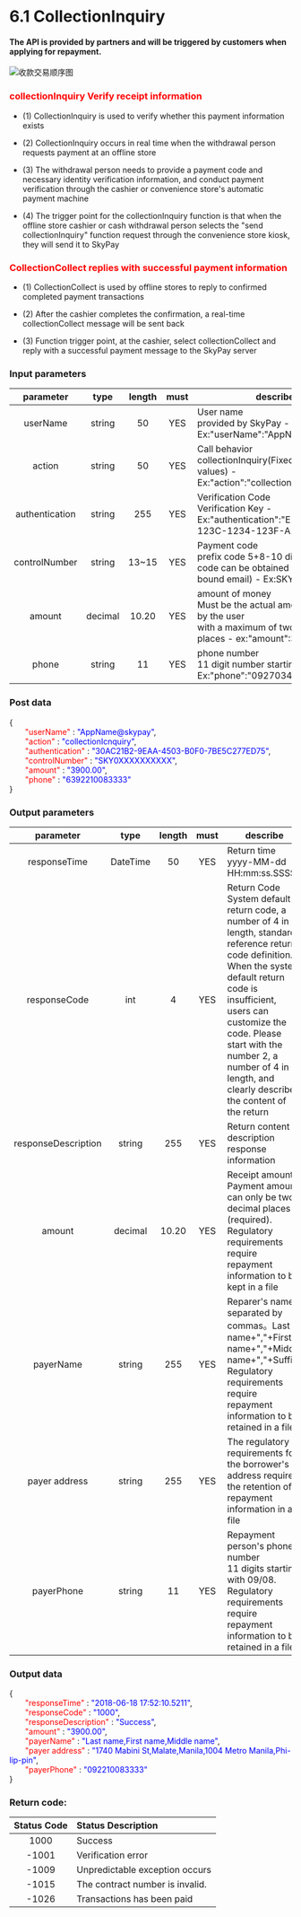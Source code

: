 # 6.1 CollectionInquiry
#### The API is provided by partners and will be triggered by customers when applying for repayment.


![收款交易顺序图](/en/public/收款交易顺序图1.png)



### <font color=red>collectionInquiry Verify receipt information</font>

- (1) CollectionInquiry is used to verify whether this payment information exists

- (2) CollectionInquiry occurs in real time when the withdrawal person requests payment at an offline store

- (3) The withdrawal person needs to provide a payment code and necessary identity verification information, and conduct payment verification through the cashier or convenience store's automatic payment machine

- (4) The trigger point for the collectionInquiry function is that when the offline store cashier or cash withdrawal person selects the "send collectionInquiry" function request through the convenience store kiosk, they will send it to SkyPay



### <font color=red>CollectionCollect replies with successful payment information</font>

- (1) CollectionCollect is used by offline stores to reply to confirmed completed payment transactions

- (2) After the cashier completes the confirmation, a real-time collectionCollect message will be sent back

- (3) Function trigger point, at the cashier, select collectionCollect and reply with a successful payment message to the SkyPay server

### Input parameters

| parameter                        |    type     | length   |must|describe|
| :-------------------------: | :-----------: |:-----:|:---:|--------------------------------|   
|userName|string|50|YES|User name <br> provided by SkyPay - Ex:"userName":"AppName@skypay"|
|action|string|50|YES|Call behavior<br>collectionInquiry(Fixed parameter values) - Ex:"action":"collectionInquiry"|
|authentication |string |255|YES|Verification Code<br>  Verification Key - Ex:"authentication":"E1234567-123C-1234-123F-A12345670"|
|controlNumber|string|13~15|YES|Payment code <br> prefix code 5+8-10 digits (prefix code can be obtained from the bound email) - Ex:SKY**12345678|
|amount|decimal|10.20|YES|amount of money<br>Must be the actual amount received by the user<br> with a maximum of two decimal places -  ex:"amount":3400.00|
|phone|string|11|YES|phone number<br>11 digit number starting with 09/08 <br> Ex:"phone":"09270348095"|

### Post data


{<br>
    <font color=red>&ensp;&ensp;&ensp;&ensp;"userName"</font> : <font color=blue>"AppName@skypay"</font>,<br>
    <font color=red>&ensp;&ensp;&ensp;&ensp;"action"</font> : <font color=blue>"collectionIcnquiry"</font>,<br>
    <font color=red>&ensp;&ensp;&ensp;&ensp;"authentication"</font> : <font color=blue>"30AC21B2-9EAA-4503-B0F0-7BE5C277ED75"</font>,<br>
    <font color=red>&ensp;&ensp;&ensp;&ensp;"controlNumber"</font> : <font color=blue>"SKY0XXXXXXXXXX"</font>,<br>
    <font color=red>&ensp;&ensp;&ensp;&ensp;"amount"</font> : <font color=blue>"3900.00"</font>,<br>
    <font color=red>&ensp;&ensp;&ensp;&ensp;"phone"</font> : <font color=blue>"6392210083333"</font><br>
}


### Output parameters
| parameter                        |    type     | length   |must|describe|
| :-------------------------: | :-----------: |:-----:|:-----:|--------------------------------|   
|responseTime|DateTime|50|YES|Return time <br>yyyy-MM-dd HH:mm:ss.SSSS|
|responseCode|int|4|YES|Return Code<br> System default return code, a number of 4 in length, standard reference return code definition. When the system default return code is insufficient, users can customize the code. Please start with the number 2, a number of 4 in length, and clearly describe the content of the return|
|responseDescription|string|255| YES|Return content description<br> response information|
|amount|decimal|10.20|YES|Receipt amount <br> Payment amount can only be two decimal places (required). Regulatory requirements require repayment information to be kept in a file|
|payerName|string|255|YES|Reparer's name <br> separated by commas。Last name+","+First name+","+Middle name+","+Suffix Regulatory requirements require repayment information to be retained in a file|
|payer address|string|255|YES|The regulatory requirements for the borrower's address require the retention of repayment information in a file|
|payerPhone|string|11|YES|Repayment person's phone number<br>11 digits starting with 09/08. Regulatory requirements require repayment information to be retained in a file|

### Output data

{<br>
    <font color=red>&ensp;&ensp;&ensp;&ensp;"responseTime"</font> : <font color=blue>"2018-06-18 17:52:10.5211"</font>,<br>
    <font color=red>&ensp;&ensp;&ensp;&ensp;"responseCode"</font> : <font color=blue>"1000"</font>,<br>
    <font color=red>&ensp;&ensp;&ensp;&ensp;"responseDescription"</font> : <font color=blue>"Success"</font>,<br>
    <font color=red>&ensp;&ensp;&ensp;&ensp;"amount"</font> : <font color=blue>"3900.00"</font>,<br>
    <font color=red>&ensp;&ensp;&ensp;&ensp;"payerName"</font> : <font color=blue>"Last name,First name,Middle name"</font>,<br>
    <font color=red>&ensp;&ensp;&ensp;&ensp;"payer address"</font> : <font color=blue>"1740 Mabini St,Malate,Manila,1004 Metro Manila,Phi-lip-pin"</font>,<br>
    <font color=red>&ensp;&ensp;&ensp;&ensp;"payerPhone"</font> : <font color=blue>"092210083333"</font><br>
}


### Return code:

| Status Code                        |   Status Description    | 
| :-------------------------: | :----------- |
|1000 |Success|
|-1001|Verification error|
|-1009|Unpredictable exception occurs|
|-1015|The contract number is invalid.|
|-1026|Transactions has been paid|






